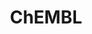 ---
layout: default
bigquery: https://console.cloud.google.com/bigquery?p=patents-public-data&d=ebi_chembl&page=dataset
citation: '"The ChEMBL database in 2017." Anna Gaulton, Anne Hersey, Michał Nowotka,
  A Patrícia Bento, Jon Chambers, David Mendez, Prudence Mutowo, Francis Atkinson,
  Louisa J Bellis, Elena Cibrián-Uhalte, Mark Davies, Nathan Dedman, Anneli Karlsson,
  María Paula Magariños, John P Overington, George Papadatos, Ines Smit, Andrew R
  Leach Nucleic acids Research (2017) 45 (Database Issue), D945-D954'
contributors: European Bioinformatics Institute
cost: None
description: ChEMBL Data is a manually curated database of small molecules used in
  drug discovery, including information about existing patented drugs.
documentation: 'schema: https://www.ebi.ac.uk/chembl/db_schema


  '
last_edit: 04/10/2022, 15:59:36
location: https://console.cloud.google.com/marketplace/product/google_patents_public_datasets/chembl
maintained_by: EMBL-EBI, an outstation of European Molecular Biology Laboratory
related_publications: '

  ChEMBL: towards direct deposition of bioassay data.


  Mendez D, Gaulton A, Bento AP, Chambers J, De Veij M, Félix E, Magariños MP, Mosquera
  JF, Mutowo P, Nowotka M, Gordillo-Marañón M, Hunter F, Junco L, Mugumbate G, Rodriguez-Lopez
  M, Atkinson F, Bosc N, Radoux CJ, Segura-Cabrera A, Hersey A, Leach AR.


  — Nucleic Acids Res. 2019; 47(D1):D930-D940. doi: 10.1093/nar/gky1075

  '
schema_fields:
- comments
- prediction_method
- doc_type
- species_group_flag
- ad_type
- warning_description
- idx
- acd_logp
- class_type
- pathway_key
- standard_inchi
- dosed_ingredient
- assay_type
- as_id
- assay_test_type
- path
- protein_class_desc
- drug_substance_flag
- efo_id
- activity_id
- go_id
- ro3_pass
- related_tid
- start_position
- major_class
- tax_id
- usan_substem
- submission_date
- co_stem_id
- warning_year
- parenteral
- level1_description
- acd_logd
- molfile
- full_mwt
- bto_id
- metref_id
- substrate_record_id
- label
- withdrawn_class
- hbd_lipinski
- cpd_str_alert_id
- src_id
- pchembl_value
- stem
- direct_interaction
- ingredient
- patent_id
- units
- curated_by
- assay_subcellular_fraction
- cell_description
- disease_efficacy
- protclasssyn_id
- withdrawn_year
- stem_class
- relation
- l7
- innovator_company
- entity_type
- published_value
- domain_name
- protein_class_id
- parent_type
- inorganic_flag
- synonyms
- mol_frac_id
- ridx
- selectivity_comment
- caloha_id
- site_residues
- db_version
- end_position
- uberon_id
- aromatic_rings
- assay_cell_type
- num_ro5_violations
- normal_range_min
- metabolite_record_id
- assay_strain
- route
- cell_ontology_id
- component_type
- level2
- smid
- homologue
- clo_id
- compd_id
- usan_stem_definition
- priority
- ddd_id
- topical
- met_comment
- doc_id
- l5
- cell_source_tissue
- mol_atc_id
- compound_name
- frac_code
- heavy_atoms
- indref_id
- product_id
- canonical_smiles
- level3_description
- standard_flag
- result_flag
- chembl_id
- data_validity_comment
- bao_endpoint
- efo_term
- mol_irac_id
- parameter_type
- level4_description
- status
- year
- cell_id
- mc_target_type
- first_in_class
- journal
- psa
- publication_number
- targcomp_id
- company
- relationship_type
- mc_target_name
- subgroup
- level1
- standard_upper_value
- withdrawn_flag
- domain_id
- accession
- le
- approval_date
- pubmed_id
- num_alerts
- binding_site_comment
- definition
- tissue_id
- sequence_md5sum
- patent_use_code
- ass_cls_map_id
- first_page
- curation_comment
- max_phase_for_ind
- drug_record_id
- toid
- standard_type
- authors
- mec_id
- annotation
- ddd_comment
- type
- comp_go_id
- country
- targrel_id
- std_act_id
- met_conversion
- frac_class_id
- irac_class_id
- variant_id
- normal_range_max
- alert_set_id
- warning_country
- syn_type
- prodrug
- standard_relation
- action_type
- updated_by
- standard_value
- compsyn_id
- enzyme_tid
- chirality
- target_desc
- molregno
- atc_code
- assay_tax_id
- level3
- pathway_id
- sequence
- source_domain_id
- enzyme_name
- stat
- smarts
- qed_weighted
- parent_go_id
- assay_source
- first_approval
- assay_param_id
- text_value
- hrac_class_id
- src_compound_id
- aidx
- mesh_id
- drugind_id
- helm_notation
- bei
- relationship
- mw_freebase
- src_description
- src_short_name
- num_lipinski_ro5_violations
- parent_molregno
- max_phase
- ap_id
- parameter_value
- natural_product
- availability_type
- usan_stem
- name
- job_id
- actsm_id
- site_id
- mechanism_of_action
- cl_lincs_id
- confidence
- assay_id
- oral
- title
- strength
- delist_flag
- assay_desc
- bao_id
- last_active
- who_name
- warning_class
- rtb
- domain_description
- formulation_id
- abstract
- chebi_par_id
- trade_name
- sitecomp_id
- ddd_value
- bao_format
- drug_product_flag
- mc_tax_id
- cellosaurus_id
- patent_expire_date
- cx_logp
- assay_class_id
- ddd_units
- value
- molecular_mechanism
- level4
- orig_description
- hbd
- target_mapping
- upper_value
- l4
- hba_lipinski
- l3
- mw_monoisotopic
- res_stem_id
- mesh_heading
- alert_name
- previous_company
- pref_name
- l6
- standard_inchi_key
- irac_code
- tid
- hba
- compound_key
- downgraded
- log_id
- warning_id
- black_box_warning
- active_ingredient
- activity_comment
- published_relation
- record_id
- standard_text_value
- rgid
- organism
- db_source
- ddd_admr
- set_name
- site_name
- short_name
- component_synonym
- l1
- creation_date
- molsyn_id
- level2_description
- mc_target_accession
- isoform
- issue
- cx_logd
- alert_id
- molecule_type
- warning_type
- tbl
- ref_url
- doi
- research_stem
- cell_source_organism
- withdrawn_reason
- applicant_full_name
- uo_units
- biocomp_id
- acd_most_apka
- src_assay_id
- nda_type
- entity_id
- description
- met_id
- mol_hrac_id
- class_level
- potential_duplicate
- last_page
- confidence_score
- usan_year
- level5
- protein_class_synonym
- tid_fixed
- assay_organism
- ref_id
- l2
- dosage_form
- cx_most_bpka
- volume
- mutation
- structure_type
- patent_no
- sei
- lle
- warnref_id
- source
- aspect
- cx_most_apka
- target_type
- oc_id
- cell_name
- relationship_desc
- domain_type
- active_molregno
- standard_units
- mechanism_comment
- parent_id
- qudt_units
- mc_organism
- published_type
- published_units
- version
- prod_pat_id
- withdrawn_country
- polymer_flag
- assay_tissue
- alogp
- indication_class
- hrac_code
- predbind_id
- updated_on
- assay_category
- ref_type
- mecref_id
- component_id
- comp_class_id
- acd_most_bpka
- activity_count
- cidx
- molecular_species
- l8
- usan_stem_id
- cell_source_tax_id
- who_extra
- therapeutic_flag
- full_molformula
shortname: chembl
tags:
- biotechnology
- health
- chemical
- bioinformatics
- medical
terms_of_use: CC BY-SA 3.0
title: ChEMBL
uuid: e232a192-965c-4ec9-904c-155b6dfe56c5
---